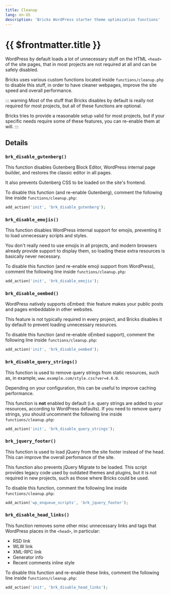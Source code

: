 ```yaml
---
title: Cleanup
lang: en-US
description: 'Bricks WordPress starter theme optimization functions'
---
```


# {{ $frontmatter.title }}

WordPress by default loads a lot of unnecessary stuff on the HTML `<head>` of the site pages, that in most projects are not required at all and can be safely disabled.

Bricks uses various custom functions located inside `functions/cleanup.php` to disable this stuff, in order to have cleaner webpages, improve the site speed and overall performance.

::: warning
Most of the stuff that Bricks disables by default is really not required for most projects, but all of these functions are optional.

Bricks tries to provide a reasonable setup valid for most projects, but if your specific needs require some of these features, you can re-enable them at will.
:::

## Details

### `brk_disable_gutenberg()`

This function disables Gutenberg Block Editor, WordPress internal page builder, and restores the classic editor in all pages.

It also prevents Gutenberg CSS to be loaded on the site's frontend.

To disable this function (and re-enable Gutenberg), comment the following line inside `functions/cleanup.php`:

```php
add_action('init', 'brk_disable_gutenberg');
```

### `brk_disable_emojis()`

This function disables WordPress internal support for emojis, preventing it to load unnecessary scripts and styles.

You don't really need to use emojis in all projects, and modern browsers already provide support to display them, so loading these extra resources is basically never necessary.

To disable this function (and re-enable emoji support from WordPress), comment the following line inside `functions/cleanup.php`:

```php
add_action('init', 'brk_disable_emojis'); 
```

### `brk_disable_oembed()`

WordPress natively supports oEmbed: thie feature makes your public posts and pages embeddable in other websites.

This feature is not typically required in every project, and Bricks disables it by default to prevent loading unnecessary resources.

To disable this function (and re-enable oEmbed support), comment the following line inside `functions/cleanup.php`:

```php
add_action('init', 'brk_disable_oembed');
```

### `brk_disable_query_strings()`

This function is used to remove query strings from static resources, such as, in example, `www.example.com/style.css?ver=4.6.0`.

Depending on your configuration, this can be useful to improve caching performance.

This function is **not** enabled by default (i.e. query strings are added to your resources, according to WordPress defaults). If you need to remove query strings, you should uncomment the following line inside `functions/cleanup.php`:

```php
add_action('init', 'brk_disable_query_strings');
```

### `brk_jquery_footer()`

This function is used to load jQuery from the site footer instead of the head. This can improve the overall perfomance of the site.

This function also prevents jQuery Migrate to be loaded. This script provides legacy code used by outdated themes and plugins, but it is not required in new projects, such as those where Bricks could be used.

To disable this function, comment the following line inside `functions/cleanup.php`:

```php
add_action('wp_enqueue_scripts', 'brk_jquery_footer');
```

### `brk_disable_head_links()`

This function removes some other misc unnecessary links and tags that WordPress places in the `<head>`, in particular:

-   RSD link
-   WLW link
-   XML-RPC link
-   Generator info
-   Recent comments inline style

To disable this function and re-enable these links, comment the following line inside `functions/cleanup.php`:

```php
add_action('init', 'brk_disable_head_links');
```
